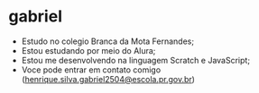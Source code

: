 # gabriel

- Estudo no colegio Branca da Mota Fernandes;
- Estou estudando por meio do Alura;
- Estou me desenvolvendo na linguagem Scratch e JavaScript;
- Voce pode entrar em contato comigo (henrique.silva.gabriel2504@escola.pr.gov.br)



